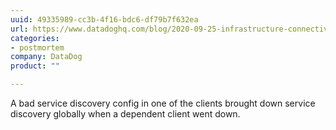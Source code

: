 ```yaml
---
uuid: 49335989-cc3b-4f16-bdc6-df79b7f632ea
url: https://www.datadoghq.com/blog/2020-09-25-infrastructure-connectivity-issue/
categories:
- postmortem
company: DataDog
product: ""

---
```


A bad service discovery config in one of the clients brought down service discovery globally when a dependent client went down.
